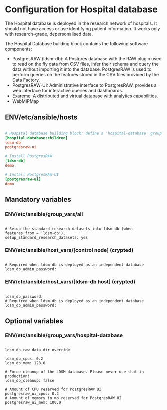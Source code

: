 # Configuration for Hospital database

The Hospital database is deployed in the research network of hospitals. It should not have access or use identifying patient information. It works only with research-grade, depersonalised data.

The Hospital Database building block contains the following software components:

* PostgresRAW (ldsm-db): A Postgres database with the RAW plugin used to read on the fly data from CSV files, infer their schema and query the data without importing it into the database. PostgresRAW is used to perform queries on the features stored in the CSV files provided by the Data Factory.
* PostgresRAW-UI: Administrative interface to PostgresRAW, provides a web interface for interactive queries and dashboards.
* Exareme: A distributed and virtual database with analytics capabilities.
* WebMIPMap

## ENV/etc/ansible/hosts

```ini

# Hospital database building block: define a 'hospital-database' group encompassing the configuration of the groups defined below
[hospital-database:children]
ldsm-db
postgresraw-ui

# Install PostgresRAW
[ldsm-db]
demo

# Install PostgresRAW-UI
[postgresraw-ui]
demo

```

## Mandatory variables

### ENV/etc/ansible/group_vars/all

```

# Setup the standard research datasets into ldsm-db (when features_from = 'ldsm-db').
setup_standard_research_datasets: yes

```

### ENV/etc/ansible/host_vars/[control node] (crypted)

```

# Required when ldsm-db is deployed as an independent database
ldsm_db_admin_password:

```

### ENV/etc/ansible/host_vars/[ldsm-db host] (crypted)

```

ldsm_db_password:
# Required when ldsm-db is deployed as an independent database
ldsm_db_admin_password:

```

## Optional variables

### ENV/etc/ansible/group_vars/hospital-database

```

ldsm_db_raw_data_dir_override:

ldsm_db_cpus: 0.2
ldsm_db_mem: 128.0

# Force cleanup of the LDSM database. Please never use that in production!
ldsm_db_cleanup: false

# Amount of CPU reserved for PostgresRAW UI
postgresraw_ui_cpus: 0.2
# Amount of memory in mb reserved for PostgresRAW UI
postgresraw_ui_mem: 100.0

```

